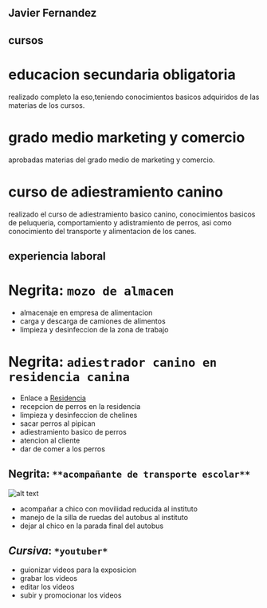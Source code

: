 ## Javier Fernandez 


## cursos 

# educacion secundaria obligatoria
realizado completo la eso,teniendo conocimientos basicos adquiridos de las materias de los cursos.

# grado medio marketing y comercio
aprobadas materias del grado medio de marketing y comercio.

# curso de adiestramiento canino
realizado el curso de adiestramiento basico canino, conocimientos basicos de peluqueria, comportamiento y adistramiento de perros, asi como conocimiento del transporte y alimentacion de los canes.

## experiencia laboral

# **Negrita**: `mozo de almacen`
- almacenaje en empresa de alimentacion
- carga y descarga de camiones de alimentos
- limpieza y desinfeccion de la zona de trabajo

# **Negrita**: `adiestrador canino en residencia canina`
- Enlace a [Residencia](https://alanosdetoletum.com/)
- recepcion de perros en la residencia
- limpieza y desinfeccion de chelines
- sacar perros al pipican
- adiestramiento basico de perros
- atencion al cliente
- dar de comer a los perros 

## **Negrita**: `**acompañante de transporte escolar**`
![alt text](image.png)
- acompañar a chico con movilidad reducida al instituto
- manejo de la silla de ruedas del autobus al instituto
- dejar al chico en la parada final del autobus

## _Cursiva_: `*youtuber*`
- guionizar videos para la exposicion
- grabar los videos
- editar los videos
- subir y promocionar los videos
